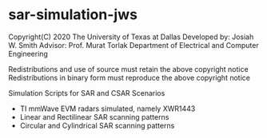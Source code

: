 # sar-simulation-jws
Copyright(C) 2020 The University of Texas at Dallas
  Developed by: Josiah W. Smith
  Advisor: Prof. Murat Torlak
  Department of Electrical and Computer Engineering

Redistributions and use of source must retain the above copyright notice
Redistributions in binary form must reproduce the above copyright notice

Simulation Scripts for SAR and CSAR Scenarios
- TI mmWave EVM radars simulated, namely XWR1443
- Linear and Rectilinear SAR scanning patterns
- Circular and Cylindrical SAR scanning patterns